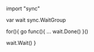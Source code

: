import "sync"

var wait sync.WaitGroup

for(){
  go func(){
         ...
         wait.Done()
  }()
  
  wait.Wait()
 }
